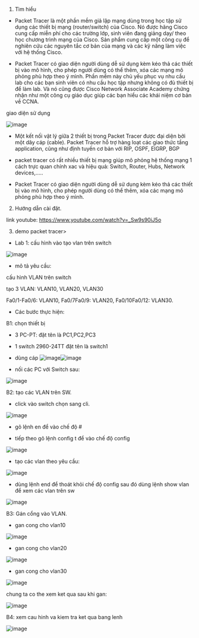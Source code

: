 1. Tìm hiểu

- Packet Tracer là một phần mềm giả lập mạng dùng trong học tập sử dụng các thiết bị mạng (router/switch) của Cisco. Nó được hãng Cisco cung cấp miễn phí cho các trường lớp, sinh viên đang giảng dạy/ theo học chương trình mạng của Cisco. Sản phẩm cung cấp một công cụ để nghiên cứu các nguyên tắc cơ bản của mạng và các kỹ năng làm việc với hệ thống Cisco.

- Packet Tracer có giao diện người dùng dễ sử dụng kèm kéo thả các thiết bị vào mô hình, cho phép người dùng có thể thêm, xóa các mạng mô phỏng phù hợp theo ý mình. Phần mềm này chủ yếu phục vụ nhu cầu lab cho các bạn sinh viên có nhu cầu học tập nhưng không có đủ thiết bị để làm lab. Và nó cũng được Cisco Network Associate Academy chứng nhận như một công cụ giáo dục giúp các bạn hiểu các khái niệm cơ bản về CCNA.

giao diện sử dụng

![image](https://user-images.githubusercontent.com/95491130/180693215-65b2b9a8-fe55-46fe-a037-1afd8cbffda3.png)

- Một kết nối vật lý giữa 2 thiết bị trong Packet Tracer được đại diện bởi một dây cáp (cable). Packet Tracer hỗ trợ hàng loạt các giao thức tầng application, cũng như định tuyến cơ bản với RIP, OSPF, EIGRP, BGP

- packet tracer có rất nhiều thiết bị mạng giúp mô phỏng hệ thống mạng 1 cách trực quan chính xac và hiệu quả: Switch, Router, Hubs, Network devices,.....

- Packet Tracer có giao diện người dùng dễ sử dụng kèm kéo thả các thiết bị vào mô hình, cho phép người dùng có thể thêm, xóa các mạng mô phỏng phù hợp theo ý mình. 

2. Hướng dẫn cài đặt.

link youtube: https://www.youtube.com/watch?v=_Sw9s90iJ5o

3. demo packet tracer>

- Lab 1: cấu hình vào tạo vlan trên switch

![image](https://user-images.githubusercontent.com/95491130/180694719-838502b5-8c92-47d0-a509-cbb78216ed11.png)

- mô tả yêu cầu: 

cấu hình VLAN trên switch

tạo 3 VLAN: VLAN10, VLAN20, VLAN30

Fa0/1-Fa0/6: VLAN10, Fa0/7Fa0/9: VLAN20, Fa0/10Fa0/12: VLAN30.

- Các bước thực hiện:

B1: chọn thiết bị

- 3 PC-PT: đặt tên là PC1,PC2,PC3

- 1 switch 2960-24TT đặt tên là switch1

- dùng cáp ![image](https://user-images.githubusercontent.com/95491130/180695904-f51ecdb2-c4c6-4130-8fdb-c628020af1a3.png)![image](https://user-images.githubusercontent.com/95491130/180695987-3eaed8a3-a1fc-4014-9e54-7586655c55ed.png)

- nối các PC với Switch sau:

![image](https://user-images.githubusercontent.com/95491130/180696335-7c074c70-adc9-4121-aba4-27d6825e171b.png)

B2: tạo các VLAN trên SW.

- click vào switch chọn sang cli.

![image](https://user-images.githubusercontent.com/95491130/180696881-c222c726-008b-4de4-8487-80e55e2e53a9.png)

- gõ lệnh en để vào chế độ #

- tiếp theo gõ lệnh config t để vào chế độ config

![image](https://user-images.githubusercontent.com/95491130/180696960-a789a509-b0bc-4754-bd7a-460f160126c3.png)

- tạo các vlan theo yêu cầu:

![image](https://user-images.githubusercontent.com/95491130/180697146-d6f02fbf-028b-4ca1-91c4-e6d624260786.png)

- dùng lệnh end để thoát khỏi chế độ config sau đó dùng lệnh show vlan để xem các vlan trên sw

![image](https://user-images.githubusercontent.com/95491130/180697224-17edfbf9-65b3-4e70-9b51-c185573eda16.png)

B3: Gán cổng vào VLAN.

- gan cong cho vlan10

![image](https://user-images.githubusercontent.com/95491130/180697404-43ee65cd-7329-4762-88d7-a14f7ed4a585.png)

- gan cong cho vlan20

![image](https://user-images.githubusercontent.com/95491130/180697638-ebd22af6-52fd-45a3-9c21-c4ca8254c829.png)

- gan cong cho vlan30

![image](https://user-images.githubusercontent.com/95491130/180697667-e5b94a03-9d8e-40f4-918a-9adc32696059.png)

chung ta co the xem ket qua sau khi gan:

![image](https://user-images.githubusercontent.com/95491130/180697718-377c710a-9bc7-4a15-b2f0-32ce3e226cd7.png)

 B4: xem cau hinh va kiem tra ket qua bang lenh 
 
 ![image](https://user-images.githubusercontent.com/95491130/180697825-8a2e4def-6fa5-45ad-b1ce-b3585a25f7f0.png)

 







